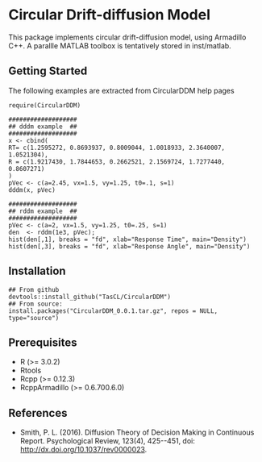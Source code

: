 # Circular Drift-diffusion Model 

This package implements circular drift-diffusion model, using Armadillo C++. A
parallle MATLAB toolbox is tentatively stored in inst/matlab.

## Getting Started

The following examples are extracted from CircularDDM help pages

```
require(CircularDDM)

###################
## dddm example  ##
###################
x <- cbind(
RT= c(1.2595272, 0.8693937, 0.8009044, 1.0018933, 2.3640007, 1.0521304),
R = c(1.9217430, 1.7844653, 0.2662521, 2.1569724, 1.7277440, 0.8607271)
)
pVec <- c(a=2.45, vx=1.5, vy=1.25, t0=.1, s=1)
dddm(x, pVec)

###################
## rddm example  ##
###################
pVec <- c(a=2, vx=1.5, vy=1.25, t0=.25, s=1)
den  <- rddm(1e3, pVec);
hist(den[,1], breaks = "fd", xlab="Response Time", main="Density")
hist(den[,3], breaks = "fd", xlab="Response Angle", main="Density")

```

## Installation 

```
## From github
devtools::install_github("TasCL/CircularDDM")
## From source: 
install.packages("CircularDDM_0.0.1.tar.gz", repos = NULL, type="source")
```

## Prerequisites
 - R (>= 3.0.2)
 - Rtools
 - Rcpp (>= 0.12.3)
 - RcppArmadillo (>= 0.6.700.6.0)
 
## References
* Smith, P. L. (2016). Diffusion Theory of Decision Making in Continuous Report.
Psychological Review, 123(4), 425--451, doi:  http://dx.doi.org/10.1037/rev0000023.

